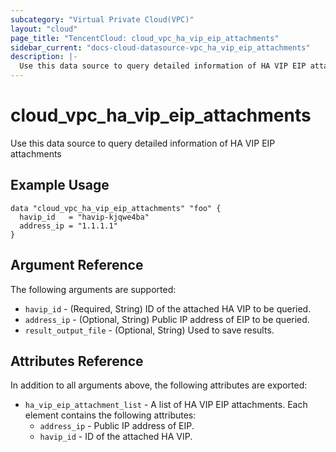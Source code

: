 ```yaml
---
subcategory: "Virtual Private Cloud(VPC)"
layout: "cloud"
page_title: "TencentCloud: cloud_vpc_ha_vip_eip_attachments"
sidebar_current: "docs-cloud-datasource-vpc_ha_vip_eip_attachments"
description: |-
  Use this data source to query detailed information of HA VIP EIP attachments
---
```


# cloud_vpc_ha_vip_eip_attachments

Use this data source to query detailed information of HA VIP EIP attachments

## Example Usage

```hcl
data "cloud_vpc_ha_vip_eip_attachments" "foo" {
  havip_id   = "havip-kjqwe4ba"
  address_ip = "1.1.1.1"
}
```

## Argument Reference

The following arguments are supported:

* `havip_id` - (Required, String) ID of the attached HA VIP to be queried.
* `address_ip` - (Optional, String) Public IP address of EIP to be queried.
* `result_output_file` - (Optional, String) Used to save results.

## Attributes Reference

In addition to all arguments above, the following attributes are exported:

* `ha_vip_eip_attachment_list` - A list of HA VIP EIP attachments. Each element contains the following attributes:
  * `address_ip` - Public IP address of EIP.
  * `havip_id` - ID of the attached HA VIP.


